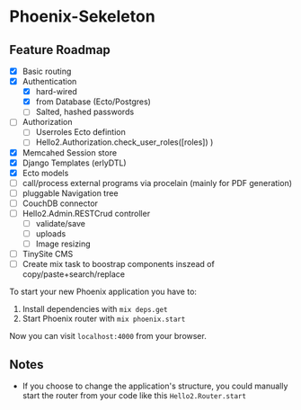 # Phoenix-Sekeleton

## Feature Roadmap
- [x] Basic routing
- [x] Authentication
    - [x] hard-wired
    - [x] from Database (Ecto/Postgres)
    - [ ] Salted, hashed passwords
- [ ] Authorization
    - [ ] Userroles Ecto defintion
    - [ ] Hello2.Authorization.check_user_roles([roles]) )
- [x] Memcahed Session store
- [x] Django Templates (erlyDTL)
- [x] Ecto models
- [ ] call/process external programs via procelain (mainly for PDF generation)
- [ ] pluggable Navigation tree
- [ ] CouchDB connector
- [ ] Hello2.Admin.RESTCrud controller
    - [ ] validate/save
    - [ ] uploads
    - [ ] Image resizing
- [ ] TinySite CMS
- [ ] Create mix task to boostrap components inszead of copy/paste+search/replace

To start your new Phoenix application you have to:

1. Install dependencies with `mix deps.get`
2. Start Phoenix router with `mix phoenix.start`

Now you can visit `localhost:4000` from your browser.


## Notes

* If you choose to change the application's structure, you could manually start the router from your code like this `Hello2.Router.start`
